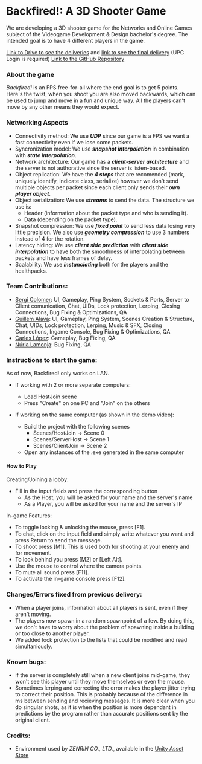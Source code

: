 # **Backfired!:** A 3D Shooter Game
We are developing a 3D shooter game for the Networks and Online Games subject of the Videogame Development & Design bachelor's degree. The intended goal is to have 4 different players in the game.

[Link to Drive to see the deliveries](https://drive.google.com/drive/folders/1cDQBShDQWu6GQNSsq3fKlyPHRGm_DSiF?usp=share_link) and [link to see the final delivery](https://drive.google.com/drive/folders/1qEkj_JnQXaL9l3SodOoZhM0aKbG4hBWC?usp=share_link) (UPC Login is required)
[Link to the GitHub Repository](https://github.com/Lladruc37/3D-Shooter-Game)

### About the game
_Backfired!_ is an FPS free-for-all where the end goal is to get 5 points. Here's the twist, when you shoot you are also moved backwards, which can be used to jump and move in a fun and unique way. All the players can't move by any other means they would expect.

### Networking Aspects
- Connectivity method: We use _**UDP**_ since our game is a FPS we want a fast connectivity even if we lose some packets.
- Syncronization model: We use _**snapshot interpolation**_ in combination with _**state interpolation**_.
- Network architecture: Our game has a _**client-server architecture**_ and the server is not authorative since the server is listen-based.
- Object replication: We have the _**4 steps**_ that are recomended (mark, uniquely identify, indicate class, serialize) however we don't send multiple objects per packet since each client only sends their _**own player object**_.
- Object serialization: We use _**streams**_ to send the data. The structure we use is:
	- Header (information about the packet type and who is sending it).
	- Data (depending on the packet type).
- Snapshot compression: We use _**fixed point**_ to send less data losing very little precision. We also use _**geometry compression**_ to use 3 numbers instead of 4 for the rotation.
- Latency hiding: We use _**client side prediction**_ with _**client side interpolation**_ to have both the smoothness of interpolating between packets and have less frames of delay.
- Scalability: We use _**instanciating**_ both for the players and the healthpacks.

### Team Contributions:
- [Sergi Colomer](https://github.com/Lladruc37): UI, Gameplay, Ping System, Sockets & Ports, Server to Client comunication, Chat, UIDs, Lock protection, Lerping, Closing Connections, Bug Fixing & Optimizations, QA
- [Guillem Alava](https://github.com/WillyTrek19): UI, Gameplay, Ping System, Scenes Creation & Structure, Chat, UIDs, Lock protection, Lerping, Music & SFX, Closing Connections, Ingame Console, Bug Fixing & Optimizations, QA
- [Carles López](https://github.com/carlesli): Gameplay, Bug Fixing, QA
- [Núria Lamonja](https://github.com/Needlesslord): Bug Fixing, QA

### Instructions to start the game:

As of now, Backfired! only works on LAN.

- If working with 2 or more separate computers:
     - Load HostJoin scene
     - Press "Create" on one PC and "Join" on the others

- If working on the same computer (as shown in the demo video):
    - Build the project with the following scenes
        - Scenes/HostJoin -> Scene 0
        - Scenes/ServerHost -> Scene 1
        - Scenes/ClientJoin -> Scene 2
    - Open any instances of the .exe generated in the same computer

#### How to Play
Creating/Joining a lobby:
- Fill in the input fields and press the corresponding button
     - As the Host, you will be asked for your name and the server's name
     - As a Player, you will be asked for your name and the server's IP
     
In-game Features:
 - To toggle locking & unlocking the mouse, press [F1].
 - To chat, click on the input field and simply write whatever you want and press Return to send the message.
 - To shoot press [M1]. This is used both for shooting at your enemy and for movement.
 - To look behind you press [M2] or [Left Alt].
 - Use the mouse to control where the camera points.
 - To mute all sound press [F11].
 - To activate the in-game console press [F12].

### Changes/Errors fixed from previous delivery:
- When a player joins, information about all players is sent, even if they aren't moving.
- The players now spawn in a random spawnpoint of a few. By doing this, we don't have to worry about the problem of spawning inside a building or too close to another player.
- We added lock protection to the lists that could be modified and read simultaniously.

### Known bugs:
- If the server is completely still when a new client joins mid-game, they won't see this player until they move themselves or even the mouse.
- Sometimes lerping and correcting the error makes the player jitter trying to correct their position. This is probably because of the difference in ms between sending and recieving messages. It is more clear when you do singular shots, as it is when the position is more dependant in predictions by the program rather than accurate positions sent by the original client.

### Credits:
- Environment used by _ZENRIN CO., LTD._, available in the [Unity Asset Store](https://assetstore.unity.com/packages/3d/environments/urban/japanese-otaku-city-20359)
